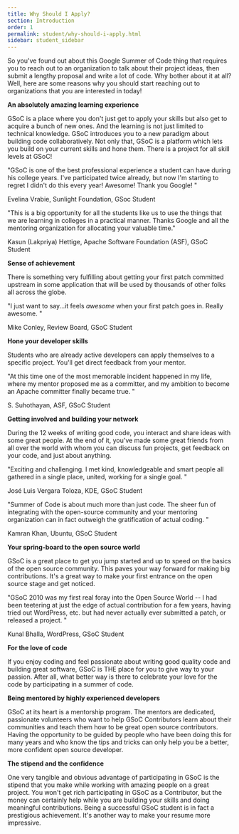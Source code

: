 ```yaml
---
title: Why Should I Apply?
section: Introduction
order: 1
permalink: student/why-should-i-apply.html
sidebar: student_sidebar
---
```


So you've found out about this Google Summer of Code thing that requires you to reach out to an organization to talk about their project ideas, then submit a lengthy proposal and write a lot of code. Why bother about it at all? Well, here are some reasons why you should start reaching out to organizations that you are interested in today!

**An absolutely amazing learning experience**

GSoC is a place where you don't just get to apply your skills but also get to acquire a bunch of new ones. And the learning is not just limited to technical knowledge. GSoC introduces you to a new paradigm about building code collaboratively. Not only that, GSoC is a platform which lets you build on your current skills and hone them. There is a project for all skill levels at GSoC!

"GSoC is one of the best professional experience a student can have during his college years. I've participated twice already, but now I'm starting to regret I didn't do this every year! Awesome! Thank you Google! "

Evelina Vrabie, Sunlight Foundation, GSoc Student

"This is a big opportunity for all the students like us to use the things that we are learning in colleges in a practical manner. Thanks Google and all the mentoring organization for allocating your valuable time."

Kasun (Lakpriya) Hettige, Apache Software Foundation (ASF), GSoC Student

**Sense of achievement**

There is something very fulfilling about getting your first patch committed upstream in some application that will be used by thousands of other folks all across the globe.

"I just want to say...it feels *awesome* when your first patch goes in.  Really awesome. "

Mike Conley, Review Board, GSoC Student

**Hone your developer skills**

Students who are already active developers can apply themselves to a specific project. You'll get direct feedback from your mentor.

"At this time one of the most memorable incident happened in my life, where my mentor proposed me as a committer, and my ambition to become an Apache committer finally became true. "

S. Suhothayan, ASF, GSoC Student

**Getting involved and building your network**

During the 12 weeks of writing good code, you interact and share ideas with some great people. At the end of it, you've made some great friends from all over the world with whom you can discuss fun projects, get feedback on your code, and just about anything.

"Exciting and challenging. I met kind, knowledgeable and smart people all gathered in a single place, united, working for a single goal. "

José Luis Vergara Toloza, KDE, GSoC Student

"Summer of Code is about much more than just code. The sheer fun of integrating with the open-source community and your mentoring organization can in fact outweigh the gratification of actual coding. "

Kamran Khan, Ubuntu, GSoC Student

**Your spring-board to the open source world**

GSoC is a great place to get you jump started and up to speed on the basics of the open source community. This paves your way forward for making big contributions. It's a great way to make your first entrance on the open source stage and get noticed.

"GSoC 2010 was my first real foray into the Open Source World -- I had been teetering at just the edge of actual contribution for a few years, having tried out WordPress, etc. but had never actually ever submitted a patch, or released a project. "

Kunal Bhalla, WordPress, GSoC Student

**For the love of code**

If you enjoy coding and feel passionate about writing good quality code and building great software, GSoC is THE place for you to give way to your passion. After all, what better way is there to celebrate your love for the code by participating in a summer of code.

**Being mentored by highly experienced developers**

GSoC at its heart is a mentorship program. The mentors are dedicated, passionate volunteers who want to help GSoC Contributors learn about their communities and teach them how to be great open source contributors. Having the opportunity to be guided by people who have been doing this for many years and who know the tips and tricks can only help you be a better, more confident open source developer.

**The stipend and the confidence**

One very tangible and obvious advantage of participating in GSoC is the stipend that you make while working with amazing people on a great project. You won't get rich participating in GSoC as a Contributor, but the money can certainly help while you are building your skills and doing meaningful contributions. Being a successful GSoC student is in fact a prestigious achievement. It's another way to make your resume more impressive.
